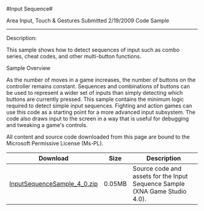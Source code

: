 #Input Sequence#

Area
Input, Touch & Gestures
Submitted
2/19/2009
Code Sample

---

Description:

This sample shows how to detect sequences of input such as combo series, cheat codes, and other multi-button functions.

Sample Overview

As the number of moves in a game increases, the number of buttons on the controller remains constant. Sequences and combinations of buttons can be used to represent a wider set of inputs than simply detecting which buttons are currently pressed. This sample contains the minimum logic required to detect simple input sequences. Fighting and action games can use this code as a starting point for a more advanced input subsystem. The code also draws input to the screen in a way that is useful for debugging and tweaking a game's controls.

All content and source code downloaded from this page are bound to the Microsoft Permissive License (Ms-PL).


Download | Size | Description
---|---|---|
[InputSequenceSample_4_0.zip](https://github.com/kniEngine/XNAGameStudio/blob/master/Samples/InputSequenceSample_4_0.zip?raw=true) | 0.05MB | Source code and assets for the Input Sequence Sample (XNA Game Studio 4.0). 
